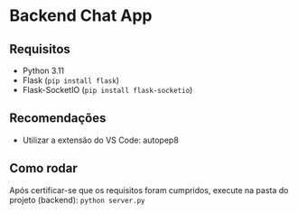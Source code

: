 # Backend Chat App

## Requisitos

- Python 3.11
- Flask (`pip install flask`)
- Flask-SocketIO (`pip install flask-socketio`)

## Recomendações

- Utilizar a extensão do VS Code: autopep8

## Como rodar

Após certificar-se que os requisitos foram cumpridos, execute na pasta do projeto (backend): `python server.py`
